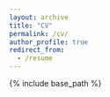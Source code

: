 ```yaml
---
layout: archive
title: "CV"
permalink: /cv/
author_profile: true
redirect_from:
  - /resume
---
```


{% include base_path %}

<object data="../files/Matt_Hong_BU_Econ_CV.pdf" width="1000" height="1000" type='application/pdf'></object>